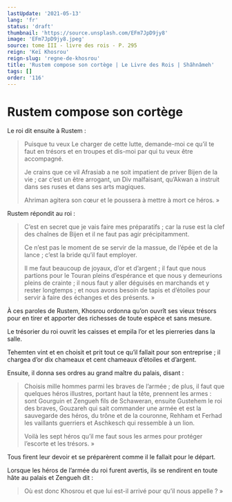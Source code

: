 ```yaml
---
lastUpdate: '2021-05-13'
lang: 'fr'
status: 'draft'
thumbnail: 'https://source.unsplash.com/EFm7JpD9jy8'
image: 'EFm7JpD9jy8.jpeg'
source: tome III - livre des rois - P. 295
reign: 'Keï Khosrou'
reign-slug: 'regne-de-khosrou'
title: 'Rustem compose son cortège | Le Livre des Rois | Shâhnâmeh'
tags: []
order: '116'
---
```


<!-- LTeX: language=fr -->

# Rustem compose son cortège

Le roi dit ensuite à Rustem :

> Puisque tu veux Le charger de cette lutte, demande-moi ce qu’il te faut en trésors et en troupes et dis-moi par qui tu veux être accompagné.
>
> Je crains que ce vil Afrasiab a ne soit impatient de priver Bijen de la vie ; car c’est un être arrogant, un Div malfaisant, qu’Akwan a instruit dans ses ruses et dans ses arts magiques.
>
> Ahriman agitera son cœur et le poussera à mettre à mort ce héros. »

Rustem répondit au roi :

> C’est en secret que je vais faire mes préparatifs ; car la ruse est la clef des chaînes de Bijen et il ne faut pas agir précipitamment.
>
> Ce n’est pas le moment de se servir de la massue, de l’épée et de la lance ; c’est la bride qu’il faut employer.
>
> Il me faut beaucoup de joyaux, d’or et d’argent ; il faut que nous partions pour le Touran pleins d’espérance et que nous y demeurions pleins de crainte ; il nous faut y aller déguisés en marchands et y rester longtemps ; et nous avons besoin de tapis et d’étoiles pour servir à faire des échanges et des présents. »

À ces paroles de Rustem, Khosrou ordonna qu’on ouvrît ses vieux trésors pour en tirer et apporter des richesses de toute espèce et sans mesure.

Le trésorier du roi ouvrit les caisses et empila l’or et les pierreries dans la salle.

Tehemten vint et en choisit et prit tout ce qu’il fallait pour son entreprise ; il chargea d’or dix chameaux et cent chameaux d’étoiles et d’argent.

Ensuite, il donna ses ordres au grand maître du palais, disant :

> Choisis mille hommes parmi les braves de l’armée ; de plus, il faut que quelques héros illustres, portant haut la tête, prennent les armes : sont Gourguin et Zengueh fils de Schaweran, ensuite Gustehem le roi des braves, Gouzareh qui sait commander une armée et est la sauvegarde des héros, du trône et de la couronne, Rehham et Ferhad les vaillants guerriers et Aschkesch qui ressemble à un lion.
>
> Voilà les sept héros qu’il me faut sous les armes pour protéger l’escorte et les trésors. »

Tous firent leur devoir et se préparèrent comme il le fallait pour le départ.

Lorsque les héros de l’armée du roi furent avertis, ils se rendirent en toute hâte au palais et Zengueh dit :

> Où est donc Khosrou et que lui est-il arrivé pour qu’il nous appelle ? »
